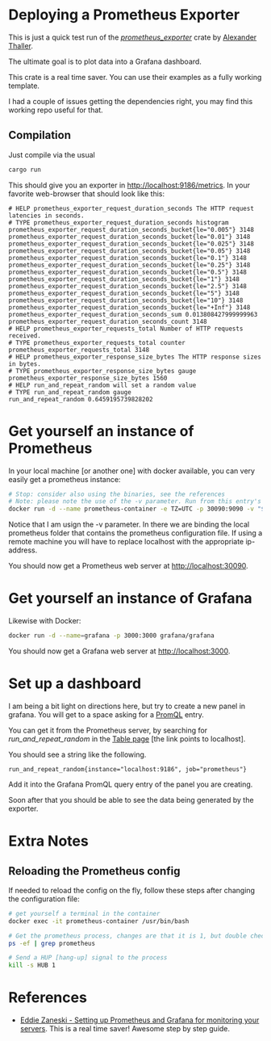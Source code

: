 # Deploying a Prometheus Exporter
This is just a quick test run of the [*prometheus_exporter*](https://crates.io/crates/prometheus_exporter) crate by [Alexander Thaller](https://github.com/AlexanderThaller).

The ultimate goal is to plot data into a Grafana dashboard.

This crate is a real time saver. You can use their examples as a fully working template.

I had a couple of issues getting the dependencies right, you may find this working repo useful for that.

## Compilation
Just compile via the usual
```bash
cargo run
```

This should give you an exporter in [http://localhost:9186/metrics](http://localhost:9186/metrics). In your favorite web-browser that should look like this:
```
# HELP prometheus_exporter_request_duration_seconds The HTTP request latencies in seconds.
# TYPE prometheus_exporter_request_duration_seconds histogram
prometheus_exporter_request_duration_seconds_bucket{le="0.005"} 3148
prometheus_exporter_request_duration_seconds_bucket{le="0.01"} 3148
prometheus_exporter_request_duration_seconds_bucket{le="0.025"} 3148
prometheus_exporter_request_duration_seconds_bucket{le="0.05"} 3148
prometheus_exporter_request_duration_seconds_bucket{le="0.1"} 3148
prometheus_exporter_request_duration_seconds_bucket{le="0.25"} 3148
prometheus_exporter_request_duration_seconds_bucket{le="0.5"} 3148
prometheus_exporter_request_duration_seconds_bucket{le="1"} 3148
prometheus_exporter_request_duration_seconds_bucket{le="2.5"} 3148
prometheus_exporter_request_duration_seconds_bucket{le="5"} 3148
prometheus_exporter_request_duration_seconds_bucket{le="10"} 3148
prometheus_exporter_request_duration_seconds_bucket{le="+Inf"} 3148
prometheus_exporter_request_duration_seconds_sum 0.013808427999999963
prometheus_exporter_request_duration_seconds_count 3148
# HELP prometheus_exporter_requests_total Number of HTTP requests received.
# TYPE prometheus_exporter_requests_total counter
prometheus_exporter_requests_total 3148
# HELP prometheus_exporter_response_size_bytes The HTTP response sizes in bytes.
# TYPE prometheus_exporter_response_size_bytes gauge
prometheus_exporter_response_size_bytes 1560
# HELP run_and_repeat_random will set a random value
# TYPE run_and_repeat_random gauge
run_and_repeat_random 0.6459195739828202
```

# Get yourself an instance of Prometheus
In your local machine [or another one] with docker available, you can very easily get a prometheus instance:

```bash
# Stop: consider also using the binaries, see the references
# Note: please note the use of the -v parameter. Run from this entry's root
docker run -d --name prometheus-container -e TZ=UTC -p 30090:9090 -v "$[pwd]"/prometheus:/etc/prometheus ubuntu/prometheus:2.25-21.04_beta
```

Notice that I am usign the -v parameter. In there we are binding the local prometheus folder that contains the prometheus configuration file. If using a remote machine you will have to replace localhost with the appropriate ip-address.

You should now get a Prometheus web server at [http://localhost:30090](http://localhost:30090).

# Get yourself an instance of Grafana
Likewise with Docker:
```bash
docker run -d --name=grafana -p 3000:3000 grafana/grafana
```

You should now get a Grafana web server at [http://localhost:3000](http://localhost:3000).

# Set up a dashboard
I am being a bit light on directions here, but try to create a new panel in grafana. You will get to a space asking for a [PromQL](https://www.infracloud.io/blogs/promql-prometheus-guide/) entry.

You can get it from the Prometheus server, by searching for *run_and_repeat_random* in the [Table page](http://localhost:30090/graph?g0.expr=&g0.tab=1&g0.stacked=0&g0.range_input=1h) [the link points to localhost].

You should see a string like the following.
```
run_and_repeat_random{instance="localhost:9186", job="prometheus"}
```
Add it into the Grafana PromQL query entry of the panel you are creating.

Soon after that you should be able to see the data being generated by the exporter.

# Extra Notes

## Reloading the Prometheus config
If needed to reload the config on the fly, follow these steps after changing the configuration file:
```bash
# get yourself a terminal in the container
docker exec -it prometheus-container /usr/bin/bash

# Get the prometheus process, changes are that it is 1, but double check!
ps -ef | grep prometheus

# Send a HUP [hang-up] signal to the process
kill -s HUB 1
```



# References
* [Eddie Zaneski - Setting up Prometheus and Grafana for monitoring your servers](https://youtu.be/4WWW2ZLEg74). This is a real time saver! Awesome step by step guide.
